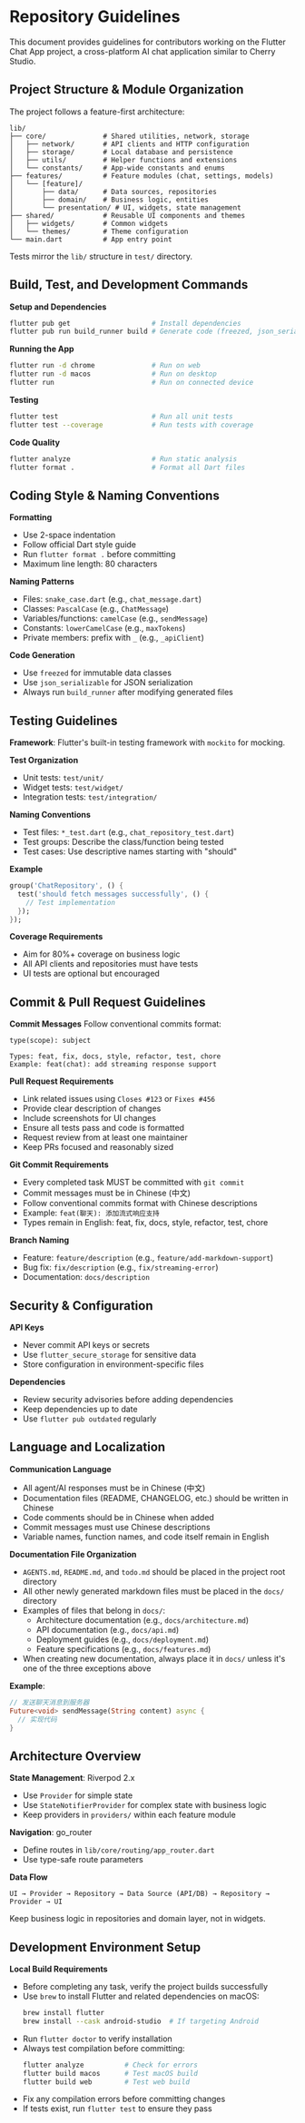 # Repository Guidelines

This document provides guidelines for contributors working on the Flutter Chat App project, a cross-platform AI chat application similar to Cherry Studio.

## Project Structure & Module Organization

The project follows a feature-first architecture:

```
lib/
├── core/              # Shared utilities, network, storage
│   ├── network/       # API clients and HTTP configuration
│   ├── storage/       # Local database and persistence
│   ├── utils/         # Helper functions and extensions
│   └── constants/     # App-wide constants and enums
├── features/          # Feature modules (chat, settings, models)
│   └── [feature]/
│       ├── data/      # Data sources, repositories
│       ├── domain/    # Business logic, entities
│       └── presentation/ # UI, widgets, state management
├── shared/            # Reusable UI components and themes
│   ├── widgets/       # Common widgets
│   └── themes/        # Theme configuration
└── main.dart          # App entry point
```

Tests mirror the `lib/` structure in `test/` directory.

## Build, Test, and Development Commands

**Setup and Dependencies**
```bash
flutter pub get                    # Install dependencies
flutter pub run build_runner build # Generate code (freezed, json_serializable)
```

**Running the App**
```bash
flutter run -d chrome              # Run on web
flutter run -d macos               # Run on desktop
flutter run                        # Run on connected device
```

**Testing**
```bash
flutter test                       # Run all unit tests
flutter test --coverage            # Run tests with coverage
```

**Code Quality**
```bash
flutter analyze                    # Run static analysis
flutter format .                   # Format all Dart files
```

## Coding Style & Naming Conventions

**Formatting**
- Use 2-space indentation
- Follow official Dart style guide
- Run `flutter format .` before committing
- Maximum line length: 80 characters

**Naming Patterns**
- Files: `snake_case.dart` (e.g., `chat_message.dart`)
- Classes: `PascalCase` (e.g., `ChatMessage`)
- Variables/functions: `camelCase` (e.g., `sendMessage`)
- Constants: `lowerCamelCase` (e.g., `maxTokens`)
- Private members: prefix with `_` (e.g., `_apiClient`)

**Code Generation**
- Use `freezed` for immutable data classes
- Use `json_serializable` for JSON serialization
- Always run `build_runner` after modifying generated files

## Testing Guidelines

**Framework**: Flutter's built-in testing framework with `mockito` for mocking.

**Test Organization**
- Unit tests: `test/unit/`
- Widget tests: `test/widget/`
- Integration tests: `test/integration/`

**Naming Conventions**
- Test files: `*_test.dart` (e.g., `chat_repository_test.dart`)
- Test groups: Describe the class/function being tested
- Test cases: Use descriptive names starting with "should"

**Example**
```dart
group('ChatRepository', () {
  test('should fetch messages successfully', () {
    // Test implementation
  });
});
```

**Coverage Requirements**
- Aim for 80%+ coverage on business logic
- All API clients and repositories must have tests
- UI tests are optional but encouraged

## Commit & Pull Request Guidelines

**Commit Messages**
Follow conventional commits format:
```
type(scope): subject

Types: feat, fix, docs, style, refactor, test, chore
Example: feat(chat): add streaming response support
```

**Pull Request Requirements**
- Link related issues using `Closes #123` or `Fixes #456`
- Provide clear description of changes
- Include screenshots for UI changes
- Ensure all tests pass and code is formatted
- Request review from at least one maintainer
- Keep PRs focused and reasonably sized

**Git Commit Requirements**
- Every completed task MUST be committed with `git commit`
- Commit messages must be in Chinese (中文)
- Follow conventional commits format with Chinese descriptions
- Example: `feat(聊天): 添加流式响应支持`
- Types remain in English: feat, fix, docs, style, refactor, test, chore

**Branch Naming**
- Feature: `feature/description` (e.g., `feature/add-markdown-support`)
- Bug fix: `fix/description` (e.g., `fix/streaming-error`)
- Documentation: `docs/description`

## Security & Configuration

**API Keys**
- Never commit API keys or secrets
- Use `flutter_secure_storage` for sensitive data
- Store configuration in environment-specific files

**Dependencies**
- Review security advisories before adding dependencies
- Keep dependencies up to date
- Use `flutter pub outdated` regularly

## Language and Localization

**Communication Language**
- All agent/AI responses must be in Chinese (中文)
- Documentation files (README, CHANGELOG, etc.) should be written in Chinese
- Code comments should be in Chinese when added
- Commit messages must use Chinese descriptions
- Variable names, function names, and code itself remain in English

**Documentation File Organization**
- `AGENTS.md`, `README.md`, and `todo.md` should be placed in the project root directory
- All other newly generated markdown files must be placed in the `docs/` directory
- Examples of files that belong in `docs/`:
  - Architecture documentation (e.g., `docs/architecture.md`)
  - API documentation (e.g., `docs/api.md`)
  - Deployment guides (e.g., `docs/deployment.md`)
  - Feature specifications (e.g., `docs/features.md`)
- When creating new documentation, always place it in `docs/` unless it's one of the three exceptions above

**Example**:
```dart
// 发送聊天消息到服务器
Future<void> sendMessage(String content) async {
  // 实现代码
}
```

## Architecture Overview

**State Management**: Riverpod 2.x
- Use `Provider` for simple state
- Use `StateNotifierProvider` for complex state with business logic
- Keep providers in `providers/` within each feature module

**Navigation**: go_router
- Define routes in `lib/core/routing/app_router.dart`
- Use type-safe route parameters

**Data Flow**
```
UI → Provider → Repository → Data Source (API/DB) → Repository → Provider → UI
```

Keep business logic in repositories and domain layer, not in widgets.

## Development Environment Setup

**Local Build Requirements**
- Before completing any task, verify the project builds successfully
- Use `brew` to install Flutter and related dependencies on macOS:
  ```bash
  brew install flutter
  brew install --cask android-studio  # If targeting Android
  ```
- Run `flutter doctor` to verify installation
- Always test compilation before committing:
  ```bash
  flutter analyze          # Check for errors
  flutter build macos      # Test macOS build
  flutter build web        # Test web build
  ```
- Fix any compilation errors before committing changes
- If tests exist, run `flutter test` to ensure they pass
